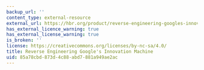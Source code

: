 ```yaml
---
backup_url: ''
content_type: external-resource
external_url: https://hbr.org/product/reverse-engineering-googles-innovation-machine/R0804C-PDF-ENG
has_external_licence_warning: true
has_external_license_warning: true
is_broken: ''
license: https://creativecommons.org/licenses/by-nc-sa/4.0/
title: Reverse Engineering Google's Innovation Machine
uid: 85a78cbd-873d-4c88-abd7-881a949ae2ac
---
```

